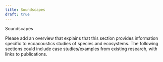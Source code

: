 ```yaml
---
title: Soundscapes
draft: true
---
```


Soundscapes

Please add an overview that explains that this section provides information specific to ecoacoustics 
studies of species and ecosystems. The following sections could include case studies/examples from existing research, with links to publications.
